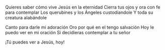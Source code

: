 Quieres saber cómo vive Jesús en la eternidad
Cierra tus ojos y ora con fe para contemplar 
Los querubines y los Ángeles custodiandole 
Y toda su creatura alabándole 

Canto para darle mi adoración 
Oro por qué en el tengo salvación 
Hoy le puedo ver en mi oración 
Si decidieras contemplar a tu señor 

¡Tú puedes ver a Jesús, hoy!